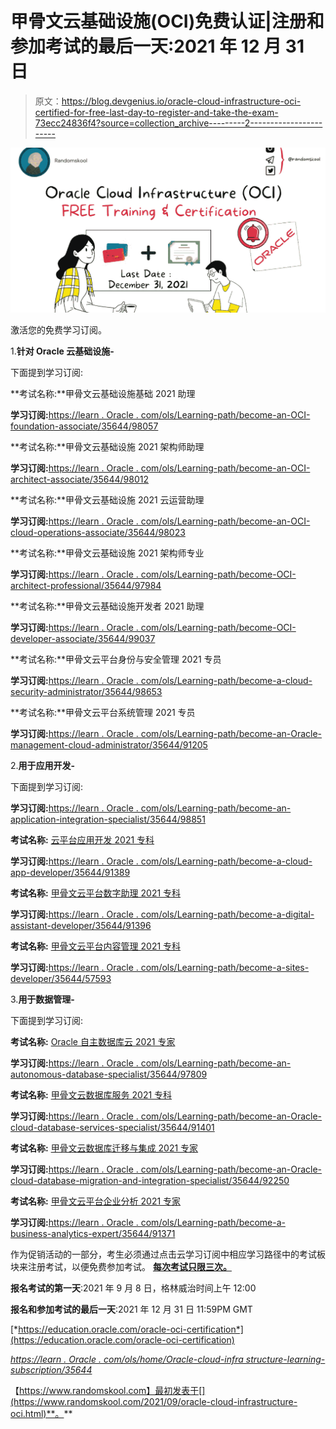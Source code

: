 # 甲骨文云基础设施(OCI)免费认证|注册和参加考试的最后一天:2021 年 12 月 31 日

> 原文：<https://blog.devgenius.io/oracle-cloud-infrastructure-oci-certified-for-free-last-day-to-register-and-take-the-exam-73ecc24836f4?source=collection_archive---------2----------------------->

![](img/77014d39a483e672f732a6b6af55f432.png)

激活您的免费学习订阅。

1.**针对 Oracle 云基础设施-**

下面提到学习订阅:

**考试名称:**甲骨文云基础设施基础 2021 助理

**学习订阅:**[https://learn . Oracle . com/ols/Learning-path/become-an-OCI-foundation-associate/35644/98057](https://learn.oracle.com/ols/learning-path/become-an-oci-foundation-associate/35644/98057)

**考试名称:**甲骨文云基础设施 2021 架构师助理

**学习订阅:**[https://learn . Oracle . com/ols/Learning-path/become-an-OCI-architect-associate/35644/98012](https://learn.oracle.com/ols/learning-path/become-an-oci-architect-associate/35644/98012)

**考试名称:**甲骨文云基础设施 2021 云运营助理

**学习订阅:**[https://learn . Oracle . com/ols/Learning-path/become-an-OCI-cloud-operations-associate/35644/98023](https://learn.oracle.com/ols/learning-path/become-an-oci-cloud-operations-associate/35644/98023)

**考试名称:**甲骨文云基础设施 2021 架构师专业

**学习订阅:**[https://learn . Oracle . com/ols/Learning-path/become-OCI-architect-professional/35644/97984](https://learn.oracle.com/ols/learning-path/become-oci-architect-professional/35644/97984)

**考试名称:**甲骨文云基础设施开发者 2021 助理

**学习订阅:**[https://learn . Oracle . com/ols/Learning-path/become-OCI-developer-associate/35644/99037](https://learn.oracle.com/ols/learning-path/become-oci-developer-associate/35644/99037)

**考试名称:**甲骨文云平台身份与安全管理 2021 专员

**学习订阅:**[https://learn . Oracle . com/ols/Learning-path/become-a-cloud-security-administrator/35644/98653](https://learn.oracle.com/ols/learning-path/become-a-cloud-security-administrator/35644/98653)

**考试名称:**甲骨文云平台系统管理 2021 专员

**学习订阅:**[https://learn . Oracle . com/ols/Learning-path/become-an-Oracle-management-cloud-administrator/35644/91205](https://learn.oracle.com/ols/learning-path/become-an-oracle-management-cloud-administrator/35644/91205)

2.**用于应用开发-**

下面提到学习订阅:

**学习订阅:**[https://learn . Oracle . com/ols/Learning-path/become-an-application-integration-specialist/35644/98851](https://learn.oracle.com/ols/learning-path/become-an-application-integration-specialist/35644/98851)

**考试名称:** [云平台应用开发 2021 专科](https://www.randomskool.com/2021/09/oracle-cloud-infrastructure-oci.html)

**学习订阅:**[https://learn . Oracle . com/ols/Learning-path/become-a-cloud-app-developer/35644/91389](https://learn.oracle.com/ols/learning-path/become-a-cloud-app-developer/35644/91389)

**考试名称:** [甲骨文云平台数字助理 2021 专科](https://www.randomskool.com/2021/09/oracle-cloud-infrastructure-oci.html)

**学习订阅:**[https://learn . Oracle . com/ols/Learning-path/become-a-digital-assistant-developer/35644/91396](https://learn.oracle.com/ols/learning-path/become-a-digital-assistant-developer/35644/91396)

**考试名称:** [甲骨文云平台内容管理 2021 专科](https://www.randomskool.com/2021/09/oracle-cloud-infrastructure-oci.html)

**学习订阅:**[https://learn . Oracle . com/ols/Learning-path/become-a-sites-developer/35644/57593](https://learn.oracle.com/ols/learning-path/become-a-sites-developer/35644/57593)

3.**用于数据管理-**

下面提到学习订阅:

**考试名称:** [Oracle 自主数据库云 2021 专家](https://www.randomskool.com/2021/09/oracle-cloud-infrastructure-oci.html)

**学习订阅:**[https://learn . Oracle . com/ols/Learning-path/become-an-autonomous-database-specialist/35644/97809](https://learn.oracle.com/ols/learning-path/become-an-autonomous-database-specialist/35644/97809)

**考试名称:** [甲骨文云数据库服务 2021 专科](https://www.randomskool.com/2021/09/oracle-cloud-infrastructure-oci.html)

**学习订阅:**[https://learn . Oracle . com/ols/Learning-path/become-an-Oracle-cloud-database-services-specialist/35644/91401](https://learn.oracle.com/ols/learning-path/become-an-oracle-cloud-database-services-specialist/35644/91401)

**考试名称:** [甲骨文云数据库迁移与集成 2021 专家](https://www.randomskool.com/2021/09/oracle-cloud-infrastructure-oci.html)

**学习订阅:**[https://learn . Oracle . com/ols/Learning-path/become-an-Oracle-cloud-database-migration-and-integration-specialist/35644/92250](https://learn.oracle.com/ols/learning-path/become-an-oracle-cloud-database-migration-and-integration-specialist/35644/92250)

**考试名称:** [甲骨文云平台企业分析 2021 专家](https://www.randomskool.com/2021/09/oracle-cloud-infrastructure-oci.html)

**学习订阅:**[https://learn . Oracle . com/ols/Learning-path/become-a-business-analytics-expert/35644/91371](https://learn.oracle.com/ols/learning-path/become-a-business-analytics-expert/35644/91371)

作为促销活动的一部分，考生必须通过点击云学习订阅中相应学习路径中的考试板块来注册考试，以便免费参加考试。 [**每次考试只限三次。**](https://www.randomskool.com/2021/09/oracle-cloud-infrastructure-oci.html)

**报名考试的第一天**:2021 年 9 月 8 日，格林威治时间上午 12:00

**报名和参加考试的最后一天**:2021 年 12 月 31 日 11:59PM GMT

[*https://education.oracle.com/oracle-oci-certification*](https://education.oracle.com/oracle-oci-certification)

[*https://learn . Oracle . com/ols/home/Oracle-cloud-infra structure-learning-subscription/35644*](https://learn.oracle.com/ols/home/oracle-cloud-infrastructure-learning-subscription/35644)

【https://www.randomskool.com】最初发表于[](https://www.randomskool.com/2021/09/oracle-cloud-infrastructure-oci.html)**。**